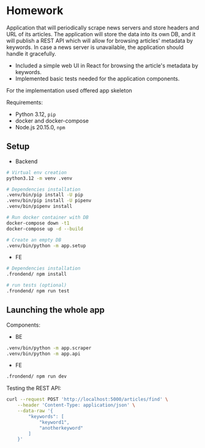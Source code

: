 # Homework

Application that will periodically scrape news servers and store headers and URL of its articles.
The application will store the data into its own DB, and it will publish a REST API which will allow for browsing 
articles' metadata by keywords. In case a news server is unavailable, the application should handle it gracefully.

- Included a simple web UI in React for browsing the article's metadata by keywords.
- Implemented basic tests needed for the application components.

For the implementation used offered app skeleton

Requirements:
- Python 3.12, `pip`
- docker and docker-compose
- Node.js 20.15.0, `npm`
## Setup

- Backend
```bash
# Virtual env creation
python3.12 -m venv .venv

# Dependencies installation
.venv/bin/pip install -U pip
.venv/bin/pip install -U pipenv
.venv/bin/pipenv install

# Run docker container with DB
docker-compose down -t1
docker-compose up -d --build

# Create an empty DB
.venv/bin/python -m app.setup
```
- FE
```bash
# Dependencies installation
.frondend/ npm install

# run tests (optional)
.frondend/ npm run test 
```
## Launching the whole app

Components:
- BE
```bash
.venv/bin/python -m app.scraper
.venv/bin/python -m app.api
```

- FE 
```bash
.frondend/ npm run dev
```
Testing the REST API:

```bash
curl --request POST 'http://localhost:5000/articles/find' \
    --header 'Content-Type: application/json' \
    --data-raw '{
        "keywords": [
            "keyword1",
            "anotherkeyword"
        ]
    }'
```
